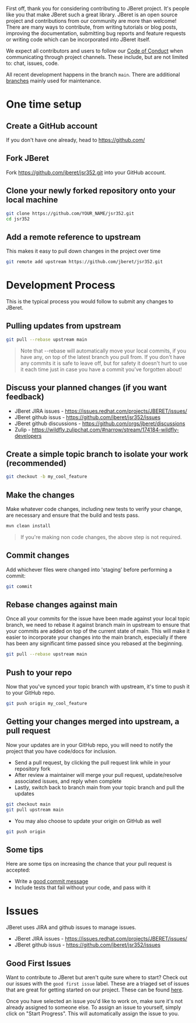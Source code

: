 First off, thank you for considering contributing to JBeret project. It's people like you that make JBeret such a great library. JBeret is an open source project and contributions from our community are more than welcome! There are many ways to contribute, from writing tutorials or blog posts, improving the documentation, submitting bug reports and feature requests or writing code which can be incorporated into JBeret itself.

We expect all contributors and users to follow our [Code of Conduct](CODE_OF_CONDUCT.md) when communicating through project channels. These include, but are not limited to: chat, issues, code.

All recent development happens in the branch `main`. There are additional [branches](https://github.com/jberet/jsr352/branches) mainly used for maintenance.

# One time setup

## Create a GitHub account

If you don't have one already, head to https://github.com/

## Fork JBeret

Fork https://github.com/jberet/jsr352.git into your GitHub account.

## Clone your newly forked repository onto your local machine

```bash
git clone https://github.com/YOUR_NAME/jsr352.git
cd jsr352
```

## Add a remote reference to upstream

This makes it easy to pull down changes in the project over time

```bash
git remote add upstream https://github.com/jberet/jsr352.git
```

# Development Process

This is the typical process you would follow to submit any changes to JBeret.

## Pulling updates from upstream

```bash
git pull --rebase upstream main
```

> Note that --rebase will automatically move your local commits, if you have
> any, on top of the latest branch you pull from.
> If you don't have any commits it is safe to leave off, but for safety it
> doesn't hurt to use it each time just in case you have a commit you've
> forgotten about!

## Discuss your planned changes (if you want feedback)

 * JBeret JIRA issues - https://issues.redhat.com/projects/JBERET/issues/
 * JBeret github issus - https://github.com/jberet/jsr352/issues
 * JBeret github discussions - https://github.com/orgs/jberet/discussions
 * Zulip - https://wildfly.zulipchat.com/#narrow/stream/174184-wildfly-developers

## Create a simple topic branch to isolate your work (recommended)

```bash
git checkout -b my_cool_feature
```

## Make the changes

Make whatever code changes, including new tests to verify your change, are necessary and ensure that the build and tests pass.

```bash
mvn clean install
```

> If you're making non code changes, the above step is not required.

## Commit changes

Add whichever files were changed into 'staging' before performing a commit:

```bash
git commit
```

## Rebase changes against main

Once all your commits for the issue have been made against your local topic branch, we need to rebase it against branch main in upstream to ensure that your commits are added on top of the current state of main. This will make it easier to incorporate your changes into the main branch, especially if there has been any significant time passed since you rebased at the beginning.

```bash
git pull --rebase upstream main
```

## Push to your repo

Now that you've synced your topic branch with upstream, it's time to push it to your GitHub repo.

```bash
git push origin my_cool_feature
```

## Getting your changes merged into upstream, a pull request

Now your updates are in your GitHub repo, you will need to notify the project that you have code/docs for inclusion.

 * Send a pull request, by clicking the pull request link while in your repository fork
 * After review a maintainer will merge your pull request, update/resolve associated issues, and reply when complete
 * Lastly, switch back to branch main from your topic branch and pull the updates

```bash
git checkout main
git pull upstream main
```

 * You may also choose to update your origin on GitHub as well

```bash
git push origin
```

## Some tips

Here are some tips on increasing the chance that your pull request is accepted:

 * Write a [good commit message](https://tbaggery.com/2008/04/19/a-note-about-git-commit-messages.html)
 * Include tests that fail without your code, and pass with it

# Issues

JBeret uses JIRA and github issues to manage issues.
 * JBeret JIRA issues - https://issues.redhat.com/projects/JBERET/issues/
 * JBeret github issus - https://github.com/jberet/jsr352/issues

## Good First Issues

Want to contribute to JBeret but aren't quite sure where to start? Check out our issues with the `good first issue` label. These are a triaged set of issues that are great for getting started on our project. These can be found [here](https://github.com/jberet/jsr352/labels/good%20first%20issue).

Once you have selected an issue you'd like to work on, make sure it's not already assigned to someone else. To assign an issue to yourself, simply click on "Start Progress". This will automatically assign the issue to you.

